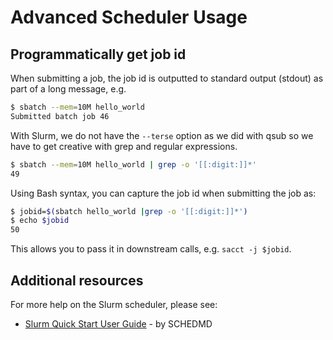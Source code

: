 # Advanced Scheduler Usage

## Programmatically get job id

When submitting a job, the job id is outputted to standard output (stdout) as part of a long message, e.g.

```sh
$ sbatch --mem=10M hello_world 
Submitted batch job 46
```

With Slurm, we do not have the `--terse` option as we did with qsub so we have to get creative with grep and regular expressions.

```sh
$ sbatch --mem=10M hello_world | grep -o '[[:digit:]]*'
49
```

Using Bash syntax, you can capture the job id when submitting the job as:

```sh
$ jobid=$(sbatch hello_world |grep -o '[[:digit:]]*')
$ echo $jobid
50
```
This allows you to pass it in downstream calls, e.g. `sacct -j $jobid`.


## Additional resources

For more help on the Slurm scheduler, please see:

* [Slurm Quick Start User Guide](https://slurm.schedmd.com/quickstart.html) - by SCHEDMD

